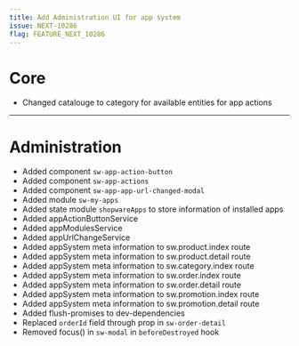 ```yaml
---
title: Add Administration UI for app system
issue: NEXT-10286
flag: FEATURE_NEXT_10286
---
```

# Core

*  Changed catalouge to category for available entities for app actions
___
# Administration
* Added component `sw-app-action-button`
* Added component `sw-app-actions`
* Added component `sw-app-app-url-changed-modal`
* Added module `sw-my-apps`
* Added state module `shopwareApps` to store information of installed apps
* Added appActionButtonService
* Added appModulesService
* Added appUrlChangeService
* Added appSystem meta information to sw.product.index route
* Added appSystem meta information to sw.product.detail route
* Added appSystem meta information to sw.category.index route
* Added appSystem meta information to sw.order.index route
* Added appSystem meta information to sw.order.detail route
* Added appSystem meta information to sw.promotion.index route
* Added appSystem meta information to sw.promotion.detail route
* Added flush-promises to dev-dependencies
* Replaced `orderId` field through prop in `sw-order-detail`
* Removed focus() in `sw-modal` in `beforeDestroyed` hook
